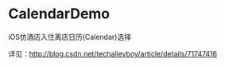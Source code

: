 # CalendarDemo
iOS仿酒店入住离店日历(Calendar)选择

详见：http://blog.csdn.net/techalleyboy/article/details/71747416
